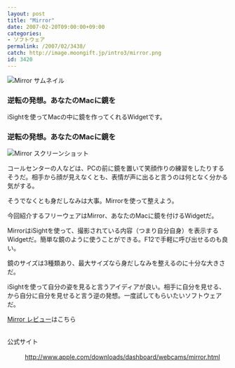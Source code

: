 ```yaml
---
layout: post
title: "Mirror"
date: 2007-02-20T09:00:00+09:00
categories:
- ソフトウェア
permalink: /2007/02/3438/
catch: http://image.moongift.jp/intro3/mirror.png
id: 3420
---
```

 ![Mirror サムネイル](http://image.moongift.jp/intro3/mirror.t.png "Mirror サムネイル")
  

### 逆転の発想。あなたのMacに鏡を
  
iSightを使ってMacの中に鏡を作ってくれるWidgetです。  
<!--more-->  

### 逆転の発想。あなたのMacに鏡を
  

![Mirror スクリーンショット](http://image.moongift.jp/intro3/mirror.png "Mirror スクリーンショット")

  

コールセンターの人などは、PCの前に鏡を置いて笑顔作りの練習をしたりするそうだ。相手から顔が見えなくとも、表情が声に出ると言うのは何となく分かる気がする。

  

そうでなくとも身だしなみは大事。Mirrorを使って整えよう。

  

今回紹介するフリーウェアはMirror、あなたのMacに鏡を付けるWidgetだ。

  

MirrorはiSightを使って、撮影されている内容（つまり自分自身）を表示するWidgetだ。簡単な鏡のように使うことができる。F12で手軽に呼び出せるのも良い。

  

鏡のサイズは3種類あり、最大サイズなら身だしなみを整えるのに十分な大きさだ。

  

iSightを使って自分の姿を見ると言うアイディアが良い。相手に自分を見せる、から自分に自分を見せると言う逆の発想。一度試してもらいたいソフトウェアだ。

  

[Mirror レビュー](http://fw.moongift.jp/review/i-3442.html)はこちら

  
<dl>
<br><dt>公式サイト</dt>
<br><dd><a href="http://www.apple.com/downloads/dashboard/webcams/mirror.html" target="_blank">http://www.apple.com/downloads/dashboard/webcams/mirror.html</a></dd>
<br>
</dl>